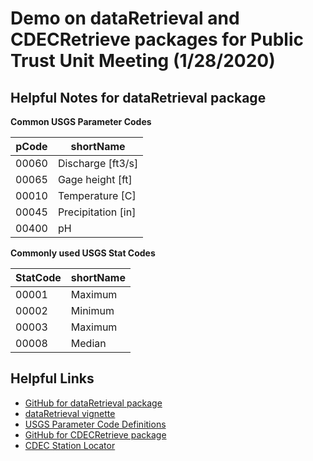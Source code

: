 # Demo on dataRetrieval and CDECRetrieve packages for Public Trust Unit Meeting (1/28/2020)

## Helpful Notes for dataRetrieval package

**Common USGS Parameter Codes**

pCode | shortName
---- | ----
00060 | Discharge [ft3/s]
00065 | Gage height [ft]
00010 | Temperature [C]
00045 | Precipitation [in]
00400 | pH

**Commonly used USGS Stat Codes**

StatCode | shortName
--- | ---
00001 | Maximum
00002 | Minimum
00003 | Maximum
00008 | Median


## Helpful Links
- [GitHub for dataRetrieval package](https://github.com/USGS-R/dataRetrieval)
- [dataRetrieval vignette](https://cran.r-project.org/web/packages/dataRetrieval/vignettes/dataRetrieval.html)
- [USGS Parameter Code Definitions](https://nwis.waterdata.usgs.gov/nwis/pmcodes/pmcodes?radio_pm_search=param_group&pm_group=Physical&pm_search=&casrn_search=&srsname_search=&format=html_table&show=parameter_group_nm&show=parameter_nm&show=casrn&show=srsname&show=parameter_units)
- [GitHub for CDECRetrieve package](https://github.com/FlowWest/CDECRetrieve)
- [CDEC Station Locator](http://cdec.water.ca.gov/cdecstation2/)
